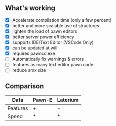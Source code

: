 ## What's working
- [x] Accelerate compilation time (only a few percent)
- [x] better and more scalable use of structures
- [x] lighten the load of pawn editors
- [x] better server power efficiency
- [x] supports IDE/Text Editor (VSCode Only)
- [x] can be updated at will
- [x] requires pawncc.exe
- [ ] Automatically fix warnings & errors
- [ ] features as many text editor pawn code
- [ ] reduce amx size
## Comparison

|    Data    |  Pawn-E | Laterium |
|------------|---------|----------|
| Features   |    +    |    -     |
| Speed      |    *    |    *     |
